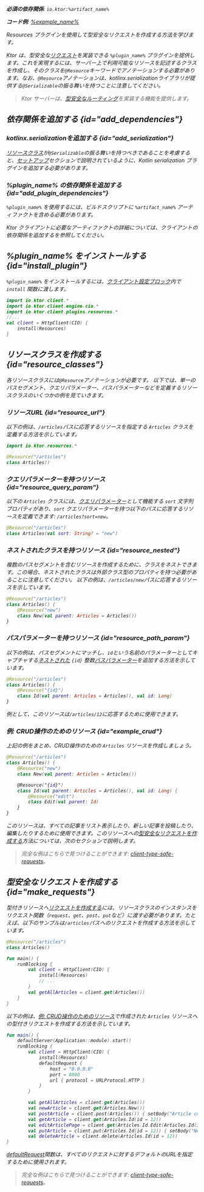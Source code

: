 [//]: # (title: 型安全なリクエスト)

<show-structure for="chapter" depth="2"/>
<primary-label ref="client-plugin"/>

<var name="plugin_name" value="Resources"/>
<var name="artifact_name" value="ktor-client-resources"/>

<tldr>
<p>
<b>必須の依存関係</b>: <code>io.ktor:%artifact_name%</code>
</p>
<var name="example_name" value="client-type-safe-requests"/>
<p>
    <b>コード例</b>:
    <a href="https://github.com/ktorio/ktor-documentation/tree/%ktor_version%/codeSnippets/snippets/%example_name%">
        %example_name%
    </a>
</p>
</tldr>

<link-summary>
Resources プラグインを使用して型安全なリクエストを作成する方法を学びます。
</link-summary>

Ktor は、型安全な[リクエスト](client-requests.md)を実装できる `%plugin_name%` プラグインを提供します。これを実現するには、サーバー上で利用可能なリソースを記述するクラスを作成し、そのクラスを`@Resource`キーワードでアノテーションする必要があります。なお、`@Resource`アノテーションは、kotlinx.serializationライブラリが提供する`@Serializable`の振る舞いを持つことに注意してください。

> Ktor サーバーは、[型安全なルーティング](server-resources.md)を実装する機能を提供します。

## 依存関係を追加する {id="add_dependencies"}

### kotlinx.serializationを追加する {id="add_serialization"}

[リソースクラス](#resource_classes)が`@Serializable`の振る舞いを持つべきであることを考慮すると、[セットアップ](https://github.com/Kotlin/kotlinx.serialization#setup)セクションで説明されているように、Kotlin serialization プラグインを追加する必要があります。

### %plugin_name% の依存関係を追加する {id="add_plugin_dependencies"}

<p>
    <code>%plugin_name%</code> を使用するには、ビルドスクリプトに <code>%artifact_name%</code> アーティファクトを含める必要があります。
</p>
<Tabs group="languages">
    <TabItem title="Gradle (Kotlin)" group-key="kotlin">
        <code-block lang="Kotlin" code="            implementation(&quot;io.ktor:%artifact_name%:$ktor_version&quot;)"/>
    </TabItem>
    <TabItem title="Gradle (Groovy)" group-key="groovy">
        <code-block lang="Groovy" code="            implementation &quot;io.ktor:%artifact_name%:$ktor_version&quot;"/>
    </TabItem>
    <TabItem title="Maven" group-key="maven">
        <code-block lang="XML" code="            &lt;dependency&gt;&#10;                &lt;groupId&gt;io.ktor&lt;/groupId&gt;&#10;                &lt;artifactId&gt;%artifact_name%-jvm&lt;/artifactId&gt;&#10;                &lt;version&gt;${ktor_version}&lt;/version&gt;&#10;            &lt;/dependency&gt;"/>
    </TabItem>
</Tabs>
<p>
    Ktor クライアントに必要なアーティファクトの詳細については、<Links href="/ktor/client-dependencies" summary="既存のプロジェクトにクライアントの依存関係を追加する方法を学びます。">クライアントの依存関係を追加する</Links>を参照してください。
</p>

## %plugin_name% をインストールする {id="install_plugin"}

`%plugin_name%` をインストールするには、[クライアント設定ブロック](client-create-and-configure.md#configure-client)内で `install` 関数に渡します。
```kotlin
import io.ktor.client.*
import io.ktor.client.engine.cio.*
import io.ktor.client.plugins.resources.*
//...
val client = HttpClient(CIO) {
    install(Resources)
}
```

## リソースクラスを作成する {id="resource_classes"}

各リソースクラスには`@Resource`アノテーションが必要です。
以下では、単一のパスセグメント、クエリパラメーター、パスパラメーターなどを定義するリソースクラスのいくつかの例を見ていきます。

### リソースURL {id="resource_url"}

以下の例は、`/articles`パスに応答するリソースを指定する `Articles` クラスを定義する方法を示しています。

```kotlin
import io.ktor.resources.*

@Resource("/articles")
class Articles()
```

### クエリパラメーターを持つリソース {id="resource_query_param"}

以下の `Articles` クラスには、[クエリパラメーター](server-requests.md#query_parameters)として機能する `sort` 文字列プロパティがあり、`sort` クエリパラメーターを持つ以下のパスに応答するリソースを定義できます: `/articles?sort=new`。

```kotlin
@Resource("/articles")
class Articles(val sort: String? = "new")
```

### ネストされたクラスを持つリソース {id="resource_nested"}

複数のパスセグメントを含むリソースを作成するために、クラスをネストできます。この場合、ネストされたクラスは外部クラス型のプロパティを持つ必要があることに注意してください。
以下の例は、`/articles/new`パスに応答するリソースを示しています。

```kotlin
@Resource("/articles")
class Articles() {
    @Resource("new")
    class New(val parent: Articles = Articles())
}
```

### パスパラメーターを持つリソース {id="resource_path_param"}

以下の例は、パスセグメントにマッチし、`id`という名前のパラメーターとしてキャプチャする[ネストされた](#resource_nested) `{id}` 整数[パスパラメーター](server-routing.md#path_parameter)を追加する方法を示しています。

```kotlin
@Resource("/articles")
class Articles() {
    @Resource("{id}")
    class Id(val parent: Articles = Articles(), val id: Long)
}
```

例として、このリソースは`/articles/12`に応答するために使用できます。

### 例: CRUD操作のためのリソース {id="example_crud"}

上記の例をまとめ、CRUD操作のための `Articles` リソースを作成しましょう。

```kotlin
@Resource("/articles")
class Articles() {
    @Resource("new")
    class New(val parent: Articles = Articles())

    @Resource("{id}")
    class Id(val parent: Articles = Articles(), val id: Long) {
        @Resource("edit")
        class Edit(val parent: Id)
    }
}
```

このリソースは、すべての記事をリスト表示したり、新しい記事を投稿したり、編集したりするために使用できます。このリソースへの[型安全なリクエストを作成する](#make_requests)方法については、次のセクションで説明します。

> 完全な例はこちらで見つけることができます: [client-type-safe-requests](https://github.com/ktorio/ktor-documentation/tree/%ktor_version%/codeSnippets/snippets/client-type-safe-requests)。

## 型安全なリクエストを作成する {id="make_requests"}

型付きリソースへ[リクエストを作成する](client-requests.md)には、リソースクラスのインスタンスをリクエスト関数（`request`、`get`、`post`、`put`など）に渡す必要があります。たとえば、以下のサンプルは`/articles`パスへのリクエストを作成する方法を示しています。

```kotlin
@Resource("/articles")
class Articles()

fun main() {
    runBlocking {
        val client = HttpClient(CIO) {
            install(Resources)
            // ...
        }
        val getAllArticles = client.get(Articles())
    }
}
```

以下の例は、[例: CRUD操作のためのリソース](#example_crud)で作成された `Articles` リソースへの型付きリクエストを作成する方法を示しています。

```kotlin
fun main() {
    defaultServer(Application::module).start()
    runBlocking {
        val client = HttpClient(CIO) {
            install(Resources)
            defaultRequest {
                host = "0.0.0.0"
                port = 8080
                url { protocol = URLProtocol.HTTP }
            }
        }

        val getAllArticles = client.get(Articles())
        val newArticle = client.get(Articles.New())
        val postArticle = client.post(Articles()) { setBody("Article content") }
        val getArticle = client.get(Articles.Id(id = 12))
        val editArticlePage = client.get(Articles.Id.Edit(Articles.Id(id = 12)))
        val putArticle = client.put(Articles.Id(id = 12)) { setBody("New article content") }
        val deleteArticle = client.delete(Articles.Id(id = 12))
}
```

[defaultRequest](client-default-request.md)関数は、すべてのリクエストに対するデフォルトのURLを指定するために使用されます。

> 完全な例はこちらで見つけることができます: [client-type-safe-requests](https://github.com/ktorio/ktor-documentation/tree/%ktor_version%/codeSnippets/snippets/client-type-safe-requests)。